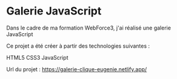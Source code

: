 # Galerie JavaScript

Dans le cadre de ma formation WebForce3, j'ai réalisé une galerie JavaScript


Ce projet a été créer à partir des technologies suivantes :

HTML5
CSS3
JavaScript

Url du projet : https://galerie-clique-eugenie.netlify.app/

